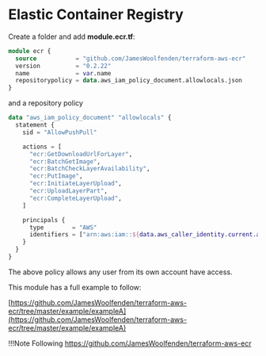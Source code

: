 # Elastic Container Registry

Create a folder and add **module.ecr.tf**:

```terraform
module ecr {
  source           = "github.com/JamesWoolfenden/terraform-aws-ecr"
  version          = "0.2.22"
  name             = var.name
  repositorypolicy = data.aws_iam_policy_document.allowlocals.json
}
```

and a repository policy

```terraform
data "aws_iam_policy_document" "allowlocals" {
  statement {
    sid = "AllowPushPull"

    actions = [
      "ecr:GetDownloadUrlForLayer",
      "ecr:BatchGetImage",
      "ecr:BatchCheckLayerAvailability",
      "ecr:PutImage",
      "ecr:InitiateLayerUpload",
      "ecr:UploadLayerPart",
      "ecr:CompleteLayerUpload",
    ]

    principals {
      type        = "AWS"
      identifiers = ["arn:aws:iam::${data.aws_caller_identity.current.account_id}:root"]
    }
  }
}
```

The above policy allows any user from its own account have access.

This module has a full example to follow:

[https://github.com/JamesWoolfenden/terraform-aws-ecr/tree/master/example/exampleA](https://github.com/JamesWoolfenden/terraform-aws-ecr/tree/master/example/exampleA)

!!!Note
Following https://github.com/JamesWoolfenden/terraform-aws-ecr
